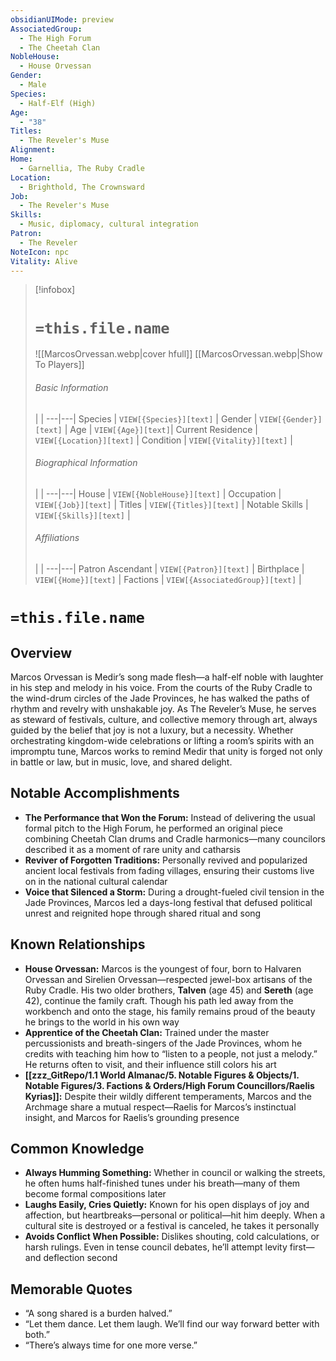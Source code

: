 ```yaml
---
obsidianUIMode: preview
AssociatedGroup:
  - The High Forum
  - The Cheetah Clan
NobleHouse:
  - House Orvessan
Gender:
  - Male
Species:
  - Half-Elf (High)
Age:
  - "38"
Titles:
  - The Reveler's Muse
Alignment: 
Home:
  - Garnellia, The Ruby Cradle
Location:
  - Brighthold, The Crownsward
Job:
  - The Reveler's Muse
Skills:
  - Music, diplomacy, cultural integration
Patron:
  - The Reveler
NoteIcon: npc
Vitality: Alive
---
```

> [!infobox]
> # **`=this.file.name`**
> ![[MarcosOrvessan.webp|cover hfull]]
> [[MarcosOrvessan.webp|Show To Players]]
> ###### Basic Information
>  |   |
> ---|---|
> Species | `VIEW[{Species}][text]` |
> Gender | `VIEW[{Gender}][text]` |
> Age | `VIEW[{Age}][text]`|
> Current Residence | `VIEW[{Location}][text]`  |
> Condition | `VIEW[{Vitality}][text]` |
> ###### Biographical Information
>  |   |
> ---|---|
> House | `VIEW[{NobleHouse}][text]`  |
> Occupation | `VIEW[{Job}][text]`  |
> Titles | `VIEW[{Titles}][text]`  |
> Notable Skills | `VIEW[{Skills}][text]`  |
> ###### Affiliations
>   |   |
> ---|---|
> Patron Ascendant | `VIEW[{Patron}][text]`  |
> Birthplace | `VIEW[{Home}][text]`  |
> Factions | `VIEW[{AssociatedGroup}][text]` |

# **`=this.file.name`**
## **Overview**

Marcos Orvessan is Medir’s song made flesh—a half-elf noble with laughter in his step and melody in his voice. From the courts of the Ruby Cradle to the wind-drum circles of the Jade Provinces, he has walked the paths of rhythm and revelry with unshakable joy. As The Reveler’s Muse, he serves as steward of festivals, culture, and collective memory through art, always guided by the belief that joy is not a luxury, but a necessity. Whether orchestrating kingdom-wide celebrations or lifting a room’s spirits with an impromptu tune, Marcos works to remind Medir that unity is forged not only in battle or law, but in music, love, and shared delight.

## **Notable Accomplishments**

- **The Performance that Won the Forum:** Instead of delivering the usual formal pitch to the High Forum, he performed an original piece combining Cheetah Clan drums and Cradle harmonics—many councilors described it as a moment of rare unity and catharsis
- **Reviver of Forgotten Traditions:** Personally revived and popularized ancient local festivals from fading villages, ensuring their customs live on in the national cultural calendar
- **Voice that Silenced a Storm:** During a drought-fueled civil tension in the Jade Provinces, Marcos led a days-long festival that defused political unrest and reignited hope through shared ritual and song

## **Known Relationships**

 - **House Orvessan:** Marcos is the youngest of four, born to Halvaren Orvessan and Sirelien Orvessan—respected jewel-box artisans of the Ruby Cradle. His two older brothers, **Talven** (age 45) and **Sereth** (age 42), continue the family craft. Though his path led away from the workbench and onto the stage, his family remains proud of the beauty he brings to the world in his own way
 - **Apprentice of the Cheetah Clan:** Trained under the master percussionists and breath-singers of the Jade Provinces, whom he credits with teaching him how to “listen to a people, not just a melody.” He returns often to visit, and their influence still colors his art
 - **[[zzz_GitRepo/1.1 World Almanac/5.  Notable Figures & Objects/1. Notable Figures/3. Factions & Orders/High Forum Councillors/Raelis Kyrias]]:** Despite their wildly different temperaments, Marcos and the Archmage share a mutual respect—Raelis for Marcos’s instinctual insight, and Marcos for Raelis’s grounding presence

## **Common Knowledge**

- **Always Humming Something:** Whether in council or walking the streets, he often hums half-finished tunes under his breath—many of them become formal compositions later
- **Laughs Easily, Cries Quietly:** Known for his open displays of joy and affection, but heartbreaks—personal or political—hit him deeply. When a cultural site is destroyed or a festival is canceled, he takes it personally
- **Avoids Conflict When Possible:** Dislikes shouting, cold calculations, or harsh rulings. Even in tense council debates, he’ll attempt levity first—and deflection second

## **Memorable Quotes**

- “A song shared is a burden halved.”
- “Let them dance. Let them laugh. We’ll find our way forward better with both.”
- “There’s always time for one more verse.”